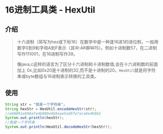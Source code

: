 # 16进制工具类 - HexUtil

## 介绍

> 十六进制（简写为hex或下标16）在数学中是一种逢16进1的进位制，一般用数字0到9和字母A到F表示（其中:A~~F即10~~15）。例如十进制数57，在二进制写作111001，在16进制写作39。
>
> 像java,c这样的语言为了区分十六进制和十进制数值,会在十六进制数的前面加上 0x,比如0x20是十进制的32,而不是十进制的20。`HexUtil`就是将字符串或byte数组与16进制表示转换的工具类。

## 使用

```java
String str = "我是一个字符串";
String hexStr = HexUtil.encodeHexStr(str);
//e68891e698afe4b880e4b8aae5ad97e7aca6e4b8b2
System.out.println(hexStr);
//我是一个字符串
System.out.println(HexUtil.decodeHexStr(hexStr));
```